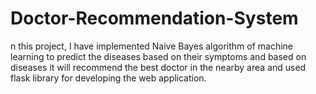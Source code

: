 # Doctor-Recommendation-System
n this project, I have implemented Naive Bayes algorithm of machine learning to predict the diseases based on their symptoms and based on diseases it will recommend the best  doctor in the nearby area and used flask library for developing the web application.
